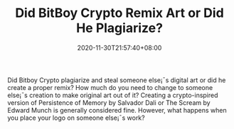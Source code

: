 ﻿---
title: "Did BitBoy Crypto Remix Art or Did He Plagiarize?"
date: 2020-11-30T21:57:40+08:00
lastmod: 2020-11-30T16:45:40+08:00
draft: false
authors: ["Laughter"]
description: "Did Bitboy Crypto plagiarize and steal someone else¡¯s digital art or did he create a proper remix? How much do you need to change to someone else¡¯s creation to make original art out of it? Creating a crypto-inspired version of Persistence of Memory by Salvador Dali or The Scream by Edward Munch is generally considered fine. However, what happens when you place your logo on someone else¡¯s work?"
featuredImage: "did-bitboy-crypto-remix-art-or-did-he-plagiarize.png"
tags: ["Digital Fashion","Play to Earn"]
categories: ["news"]
news: ["Digital Fashion"]
weight: 
lightgallery: true
pinned: false
recommend: false
recommend1: false
---

Did Bitboy Crypto plagiarize and steal someone else¡¯s digital art or did he create a proper remix? How much do you need to change to someone else¡¯s creation to make original art out of it? Creating a crypto-inspired version of Persistence of Memory by Salvador Dali or The Scream by Edward Munch is generally considered fine. However, what happens when you place your logo on someone else¡¯s work?

<!--more-->

